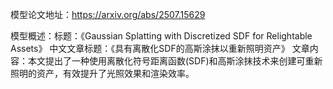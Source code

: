 模型论文地址：https://arxiv.org/abs/2507.15629

模型概述：标题：《Gaussian Splatting with Discretized SDF for Relightable Assets》
中文文章标题：《具有离散化SDF的高斯涂抹以重新照明资产》
文章内容：本文提出了一种使用离散化符号距离函数(SDF)和高斯涂抹技术来创建可重新照明的资产，有效提升了光照效果和渲染效率。
